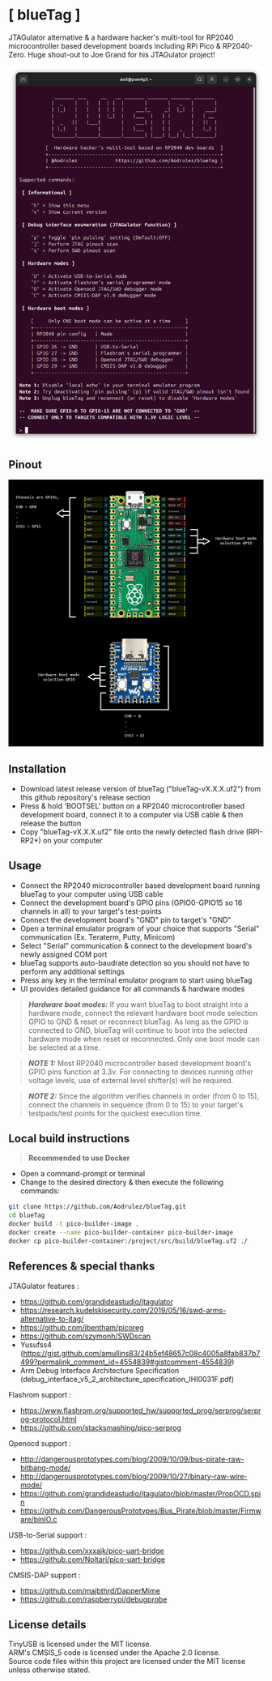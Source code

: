 # [ blueTag ] 
    
JTAGulator alternative & a hardware hacker's multi-tool for RP2040 microcontroller based development boards including RPi Pico & RP2040-Zero. Huge shout-out to Joe Grand for his JTAGulator project!

![](images/bluetag-v2.0.png?raw=true "blueTag v2.0.0 Interface")

## Pinout
![](images/BlueTagPinout.png?raw=true "blueTag Pinout")

## Installation
- Download latest release version of blueTag ("blueTag-vX.X.X.uf2") from this github repository's release section
- Press & hold 'BOOTSEL' button on a RP2040 microcontroller based development board, connect it to a computer via USB cable & then release the button
- Copy "blueTag-vX.X.X.uf2" file onto the newly detected flash drive (RPI-RP2*) on your computer

## Usage
- Connect the RP2040 microcontroller based development board running blueTag to your computer using USB cable
- Connect the development board's GPIO pins (GPIO0-GPIO15 so 16 channels in all) to your target's test-points
- Connect the development board's "GND" pin to target's "GND"
- Open a terminal emulator program of your choice that supports "Serial" communication (Ex. Teraterm, Putty, Minicom)
- Select "Serial" communication & connect to the development board's newly assigned COM port
- blueTag supports auto-baudrate detection so you should not have to perform any additional settings
- Press any key in the terminal emulator program to start using blueTag
- UI provides detailed guidance for all commands & hardware modes

> **_Hardware boot modes:_** If you want blueTag to boot straight into a hardware mode, connect the relevant hardware boot mode selection GPIO to GND & reset or reconnect blueTag. As long as the GPIO is connected to GND, blueTag will continue to boot into the selected hardware mode when reset or reconnected. Only one boot mode can be selected at a time. 

> **_NOTE 1:_** Most RP2040 microcontroller based development board's GPIO pins function at 3.3v. For connecting to devices running other voltage levels, use of external level shifter(s) will be required.

> **_NOTE 2:_** Since the algorithm verifies channels in order (from 0 to 15), connect the channels in sequence (from 0 to 15) to your target's testpads/test points for the quickest execution time.  

## Local build instructions
> **Recommended to use Docker**
- Open a command-prompt or terminal
- Change to the desired directory & then execute the following commands:
```sh
git clone https://github.com/Aodrulez/blueTag.git
cd blueTag
docker build -t pico-builder-image .
docker create --name pico-builder-container pico-builder-image
docker cp pico-builder-container:/project/src/build/blueTag.uf2 ./
```

## References & special thanks
 JTAGulator features :
- https://github.com/grandideastudio/jtagulator
- https://research.kudelskisecurity.com/2019/05/16/swd-arms-alternative-to-jtag/
- https://github.com/jbentham/picoreg
- https://github.com/szymonh/SWDscan
- Yusufss4 (https://gist.github.com/amullins83/24b5ef48657c08c4005a8fab837b7499?permalink_comment_id=4554839#gistcomment-4554839)
- Arm Debug Interface Architecture Specification (debug_interface_v5_2_architecture_specification_IHI0031F.pdf)
        
 Flashrom support :
- https://www.flashrom.org/supported_hw/supported_prog/serprog/serprog-protocol.html
- https://github.com/stacksmashing/pico-serprog

 Openocd support  : 
- http://dangerousprototypes.com/blog/2009/10/09/bus-pirate-raw-bitbang-mode/
- http://dangerousprototypes.com/blog/2009/10/27/binary-raw-wire-mode/
- https://github.com/grandideastudio/jtagulator/blob/master/PropOCD.spin
- https://github.com/DangerousPrototypes/Bus_Pirate/blob/master/Firmware/binIO.c

 USB-to-Serial support :
- https://github.com/xxxajk/pico-uart-bridge
- https://github.com/Noltari/pico-uart-bridge

 CMSIS-DAP support :
- https://github.com/majbthrd/DapperMime
- https://github.com/raspberrypi/debugprobe

## License details
TinyUSB is licensed under the MIT license. \
ARM's CMSIS_5 code is licensed under the Apache 2.0 license. \
Source code files within this project are licensed under the MIT license unless otherwise stated.
